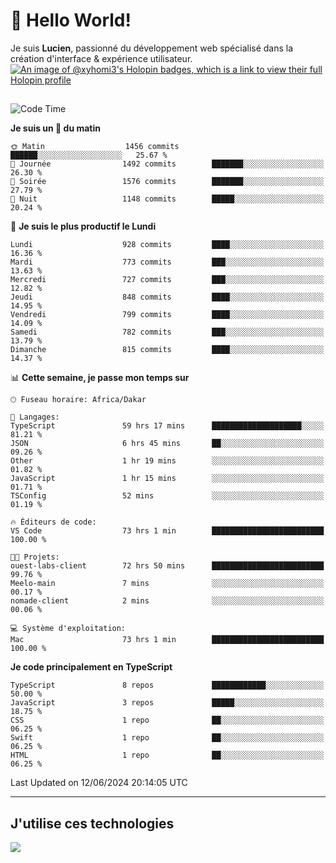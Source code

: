 # 👋 Hello World!

Je suis **Lucien**, passionné du développement web spécialisé dans la création d'interface & expérience utilisateur.
[![An image of @xyhomi3's Holopin badges, which is a link to view their full Holopin profile](https://holopin.me/xyhomi3)](https://holopin.io/@xyhomi3)

##

<!--START_SECTION:waka-->
![Code Time](http://img.shields.io/badge/Code%20Time-1%2C342%20hrs%203%20mins-blue)

**Je suis un 🐤 du matin** 

```text
🌞 Matin                  1456 commits        ██████░░░░░░░░░░░░░░░░░░░   25.67 % 
🌆 Journée                1492 commits        ███████░░░░░░░░░░░░░░░░░░   26.30 % 
🌃 Soirée                 1576 commits        ███████░░░░░░░░░░░░░░░░░░   27.79 % 
🌙 Nuit                   1148 commits        █████░░░░░░░░░░░░░░░░░░░░   20.24 % 
```
📅 **Je suis le plus productif le Lundi** 

```text
Lundi                    928 commits         ████░░░░░░░░░░░░░░░░░░░░░   16.36 % 
Mardi                    773 commits         ███░░░░░░░░░░░░░░░░░░░░░░   13.63 % 
Mercredi                 727 commits         ███░░░░░░░░░░░░░░░░░░░░░░   12.82 % 
Jeudi                    848 commits         ████░░░░░░░░░░░░░░░░░░░░░   14.95 % 
Vendredi                 799 commits         ████░░░░░░░░░░░░░░░░░░░░░   14.09 % 
Samedi                   782 commits         ███░░░░░░░░░░░░░░░░░░░░░░   13.79 % 
Dimanche                 815 commits         ████░░░░░░░░░░░░░░░░░░░░░   14.37 % 
```


📊 **Cette semaine, je passe mon temps sur** 

```text
🕑︎ Fuseau horaire: Africa/Dakar

💬 Langages: 
TypeScript               59 hrs 17 mins      ████████████████████░░░░░   81.21 % 
JSON                     6 hrs 45 mins       ██░░░░░░░░░░░░░░░░░░░░░░░   09.26 % 
Other                    1 hr 19 mins        ░░░░░░░░░░░░░░░░░░░░░░░░░   01.82 % 
JavaScript               1 hr 15 mins        ░░░░░░░░░░░░░░░░░░░░░░░░░   01.71 % 
TSConfig                 52 mins             ░░░░░░░░░░░░░░░░░░░░░░░░░   01.19 % 

🔥 Éditeurs de code: 
VS Code                  73 hrs 1 min        █████████████████████████   100.00 % 

🐱‍💻 Projets: 
ouest-labs-client        72 hrs 50 mins      █████████████████████████   99.76 % 
Meelo-main               7 mins              ░░░░░░░░░░░░░░░░░░░░░░░░░   00.17 % 
nomade-client            2 mins              ░░░░░░░░░░░░░░░░░░░░░░░░░   00.06 % 

💻 Système d'exploitation: 
Mac                      73 hrs 1 min        █████████████████████████   100.00 % 
```

**Je code principalement en TypeScript** 

```text
TypeScript               8 repos             ████████████░░░░░░░░░░░░░   50.00 % 
JavaScript               3 repos             █████░░░░░░░░░░░░░░░░░░░░   18.75 % 
CSS                      1 repo              ██░░░░░░░░░░░░░░░░░░░░░░░   06.25 % 
Swift                    1 repo              ██░░░░░░░░░░░░░░░░░░░░░░░   06.25 % 
HTML                     1 repo              ██░░░░░░░░░░░░░░░░░░░░░░░   06.25 % 
```




 Last Updated on 12/06/2024 20:14:05 UTC
<!--END_SECTION:waka-->
---

## J'utilise ces technologies

<p align="left">
  <a href="https://skillicons.dev">
    <img src="https://skillicons.dev/icons?i=ts,js,md,scss,tailwind,react,docker,express,astro,vite,nextjs,vercel,figma,ableton" />
  </a>
</p>

